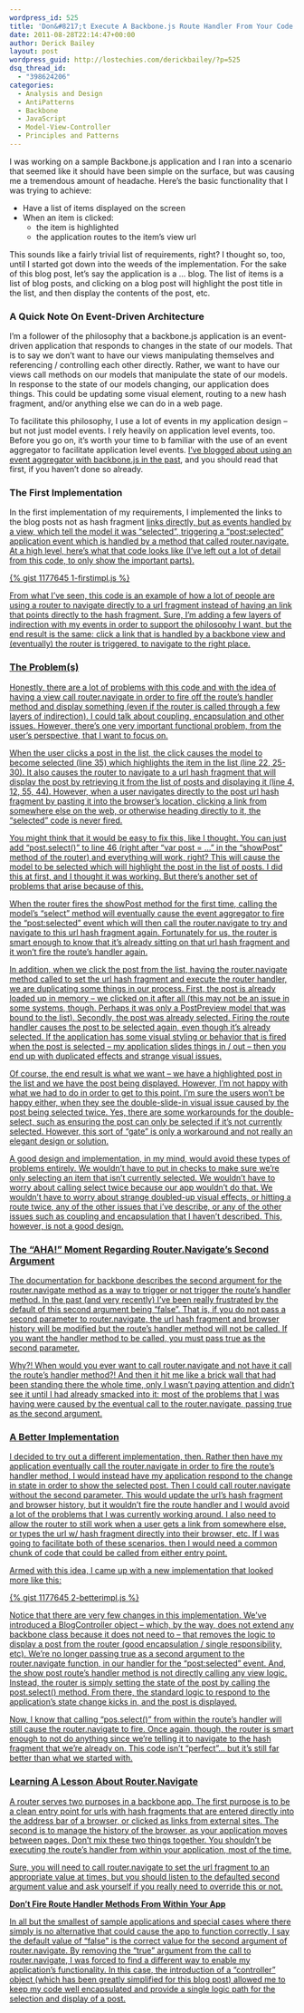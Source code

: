 ```yaml
---
wordpress_id: 525
title: 'Don&#8217;t Execute A Backbone.js Route Handler From Your Code'
date: 2011-08-28T22:14:47+00:00
author: Derick Bailey
layout: post
wordpress_guid: http://lostechies.com/derickbailey/?p=525
dsq_thread_id:
  - "398624206"
categories:
  - Analysis and Design
  - AntiPatterns
  - Backbone
  - JavaScript
  - Model-View-Controller
  - Principles and Patterns
---
```

I was working on a sample Backbone.js application and I ran into a scenario that seemed like it should have been simple on the surface, but was causing me a tremendous amount of headache. Here&#8217;s the basic functionality that I was trying to achieve:

  * Have a list of items displayed on the screen
  * When an item is clicked: 
      * the item is highlighted
      * the application routes to the item&#8217;s view url

This sounds like a fairly trivial list of requirements, right? I thought so, too, until I started got down into the weeds of the implementation. For the sake of this blog post, let&#8217;s say the application is a … blog. The list of items is a list of blog posts, and clicking on a blog post will highlight the post title in the list, and then display the contents of the post, etc.

### A Quick Note On Event-Driven Architecture

I&#8217;m a follower of the philosophy that a backbone.js application is an event-driven application that responds to changes in the state of our models. That is to say we don&#8217;t want to have our views manipulating themselves and referencing / controlling each other directly. Rather, we want to have our views call methods on our models that manipulate the state of our models. In response to the state of our models changing, our application does things. This could be updating some visual element, routing to a new hash fragment, and/or anything else we can do in a web page.

To facilitate this philosophy, I use a lot of events in my application design &#8211; but not just model events. I rely heavily on application level events, too. Before you go on, it&#8217;s worth your time to b familiar with the use of an event aggregator to facilitate application level events. [I&#8217;ve blogged about using an event aggregator with backbone.js in the past](http://lostechies.com/derickbailey/2011/07/19/references-routing-and-the-event-aggregator-coordinating-views-in-backbone-js/), and you should read that first, if you haven&#8217;t done so already.

### The First Implementation

In the first implementation of my requirements, I implemented the links to the blog posts not as hash fragment <a href> links directly, but as events handled by a view, which tell the model it was &#8220;selected&#8221;, triggering a &#8220;post:selected&#8221; application event which is handled by a method that called router.navigate. At a high level, here&#8217;s what that code looks like (I&#8217;ve left out a lot of detail from this code, to only show the important parts).

{% gist 1177645 1-firstimpl.js %}

From what I&#8217;ve seen, this code is an example of how a lot of people are using a router to navigate directly to a url fragment instead of having an <a href> link that points directly to the hash fragment. Sure, I&#8217;m adding a few layers of indirection with my events in order to support the philosophy I want, but the end result is the same: click a link that is handled by a backbone view and (eventually) the router is triggered, to navigate to the right place.

### The Problem(s)

Honestly, there are a lot of problems with this code and with the idea of having a view call router.navigate in order to fire off the route&#8217;s handler method and display something (even if the router is called through a few layers of indirection). I could talk about coupling, encapsulation and other issues. However, there&#8217;s one very important functional problem, from the user&#8217;s perspective, that I want to focus on.

When the user clicks a post in the list, the click causes the model to become selected (line 35) which highlights the item in the list (line 22, 25-30). It also causes the router to navigate to a url hash fragment that will display the post by retrieving it from the list of posts and displaying it (line 4, 12, 55, 44). However, when a user navigates directly to the post url hash fragment by pasting it into the browser&#8217;s location, clicking a link from somewhere else on the web, or otherwise heading directly to it, the &#8220;selected&#8221; code is never fired.

You might think that it would be easy to fix this, like I thought. You can just add &#8220;post.select()&#8221; to line 46 (right after &#8220;var post = …&#8221; in the &#8220;showPost&#8221; method of the router) and everything will work, right? This will cause the model to be selected which will highlight the post in the list of posts. I did this at first, and I thought it was working. But there&#8217;s another set of problems that arise because of this.

When the router fires the showPost method for the first time, calling the model&#8217;s &#8220;select&#8221; method will eventually cause the event aggregator to fire the &#8220;post:selected&#8221; event which will then call the router.navigate to try and navigate to this url hash fragment again. Fortunately for us, the router is smart enough to know that it&#8217;s already sitting on that url hash fragment and it won&#8217;t fire the route&#8217;s handler again.

In addition, when we click the post from the list, having the router.navigate method called to set the url hash fragment and execute the router handler, we are duplicating some things in our process. First, the post is already loaded up in memory &#8211; we clicked on it after all (this may not be an issue in some systems, though. Perhaps it was only a PostPreview model that was bound to the list). Secondly, the post was already selected. Firing the route handler causes the post to be selected again, even though it&#8217;s already selected. If the application has some visual styling or behavior that is fired when the post is selected &#8211; my application slides things in / out &#8211; then you end up with duplicated effects and strange visual issues.

Of course, the end result is what we want &#8211; we have a highlighted post in the list and we have the post being displayed. However, I&#8217;m not happy with what we had to do in order to get to this point. I&#8217;m sure the users won&#8217;t be happy either, when they see the double-slide-in visual issue caused by the post being selected twice. Yes, there are some workarounds for the double-select, such as ensuring the post can only be selected if it&#8217;s not currently selected. However, this sort of &#8220;gate&#8221; is only a workaround and not really an elegant design or solution.

A good design and implementation, in my mind, would avoid these types of problems entirely. We wouldn&#8217;t have to put in checks to make sure we&#8217;re only selecting an item that isn&#8217;t currently selected. We wouldn&#8217;t have to worry about calling select twice because our app wouldn&#8217;t do that. We wouldn&#8217;t have to worry about strange doubled-up visual effects, or hitting a route twice, any of the other issues that i&#8217;ve describe, or any of the other issues such as coupling and encapsulation that I haven&#8217;t described. This, however, is not a good design.

### The &#8220;AHA!&#8221; Moment Regarding Router.Navigate&#8217;s Second Argument

The documentation for backbone describes the second argument for the router.navigate method as a way to trigger or not trigger the route&#8217;s handler method. In the past (and very recently) I&#8217;ve been really frustrated by the default of this second argument being &#8220;false&#8221;. That is, if you do not pass a second parameter to router.navigate, the url hash fragment and browser history will be modified but the route&#8217;s handler method will not be called. If you want the handler method to be called, you must pass true as the second parameter.

Why?! When would you ever want to call router.navigate and not have it call the route&#8217;s handler method?! And then it hit me like a brick wall that had been standing there the whole time, only I wasn&#8217;t paying attention and didn&#8217;t see it until I had already smacked into it: most of the problems that I was having were caused by the eventual call to the router.navigate, passing true as the second argument.

### A Better Implementation

I decided to try out a different implementation, then. Rather then have my application eventually call the router.navigate in order to fire the route&#8217;s handler method, I would instead have my application respond to the change in state in order to show the selected post. Then I could call router.navigate without the second parameter. This would update the url&#8217;s hash fragment and browser history, but it wouldn&#8217;t fire the route handler and I would avoid a lot of the problems that I was currently working around. I also need to allow the router to still work when a user gets a link from somewhere else, or types the url w/ hash fragment directly into their browser, etc. If I was going to facilitate both of these scenarios, then I would need a common chunk of code that could be called from either entry point.

Armed with this idea, I came up with a new implementation that looked more like this:

{% gist 1177645 2-betterimpl.js %}

Notice that there are very few changes in this implementation. We&#8217;ve introduced a BlogController object &#8211; which, by the way, does not extend any backbone class because it does not need to &#8211; that removes the logic to display a post from the router (good encapsulation / single responsibility, etc). We&#8217;re no longer passing true as a second argument to the router.navigate function, in our handler for the &#8220;post:selected&#8221; event. And, the show post route&#8217;s handler method is not directly calling any view logic. Instead, the router is simply setting the state of the post by calling the post.select() method. From there, the standard logic to respond to the application&#8217;s state change kicks in, and the post is displayed.

Now, I know that calling &#8220;pos.select()&#8221; from within the route&#8217;s handler will still cause the router.navigate to fire. Once again, though, the router is smart enough to not do anything since we&#8217;re telling it to navigate to the hash fragment that we&#8217;re already on. This code isn&#8217;t &#8220;perfect&#8221;… but it&#8217;s still far better than what we started with.

### Learning A Lesson About Router.Navigate

A router serves two purposes in a backbone app. The first purpose is to be a clean entry point for urls with hash fragments that are entered directly into the address bar of a browser, or clicked as links from external sites. The second is to manage the history of the browser, as your application moves between pages. Don&#8217;t mix these two things together. You shouldn&#8217;t be executing the route&#8217;s handler from within your application, most of the time.

Sure, you will need to call router.navigate to set the url fragment to an appropriate value at times, but you should listen to the defaulted second argument value and ask yourself if you really need to override this or not.

<span style="font-size: 14px; font-weight: bold;">Don&#8217;t Fire Route Handler Methods From Within Your App</span>

In all but the smallest of sample applications and special cases where there simply is no alternative that could cause the app to function correctly, I say the default value of &#8220;false&#8221; is the correct value for the second argument of router.navigate. By removing the &#8220;true&#8221; argument from the call to router.navigate, I was forced to find a different way to enable my application&#8217;s functionality. In this case, the introduction of a &#8220;controller&#8221; object (which has been greatly simplified for this blog post) allowed me to keep my code well encapsulated and provide a single logic path for the selection and display of a post.
